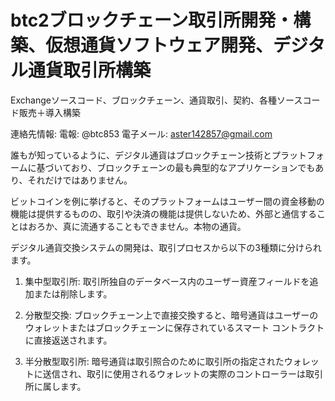 # btc2ブロックチェーン取引所開発・構築、仮想通貨ソフトウェア開発、デジタル通貨取引所構築

Exchangeソースコード、ブロックチェーン、通貨取引、契約、各種ソースコード販売＋導入構築

連絡先情報: 電報: @btc853 電子メール: aster142857@gmail.com

誰もが知っているように、デジタル通貨はブロックチェーン技術とプラットフォームに基づいており、ブロックチェーンの最も典型的なアプリケーションでもあり、それだけではありません。

ビットコインを例に挙げると、そのプラットフォームはユーザー間の資金移動の機能は提供するものの、取引や決済の機能は提供しないため、外部と通信することはおろか、真に流通することもできません。本物の通貨。

デジタル通貨交換システムの開発は、取引プロセスから以下の3種類に分けられます。

1. 集中型取引所: 取引所独自のデータベース内のユーザー資産フィールドを追加または削除します。

2. 分散型交換: ブロックチェーン上で直接交換すると、暗号通貨はユーザーのウォレットまたはブロックチェーンに保存されているスマート コントラクトに直接返送されます。

3. 半分散型取引所: 暗号通貨は取引照合のために取引所の指定されたウォレットに送信され、取引に使用されるウォレットの実際のコントローラーは取引所に属します。
